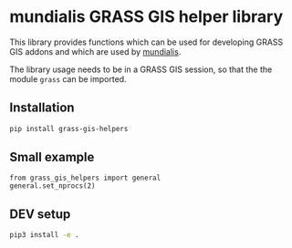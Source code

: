 # mundialis GRASS GIS helper library

This library provides functions which can be used for developing GRASS GIS addons and which are used by [mundialis](https://www.mundialis.de/).

The library usage needs to be in a GRASS GIS session, so that the the module `grass` can be imported.

## Installation

```bash
pip install grass-gis-helpers
```

## Small example

```python3
from grass_gis_helpers import general
general.set_nprocs(2)
```

## DEV setup

```bash
pip3 install -e .

```
